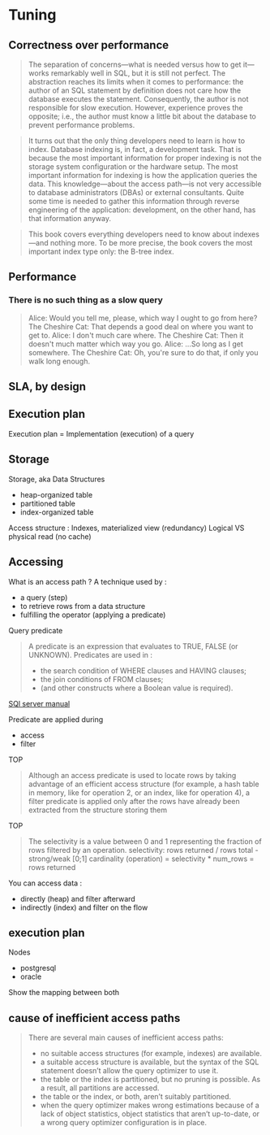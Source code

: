 # Tuning

## Correctness over performance

> The separation of concerns—what is needed versus how to get it—works remarkably well in SQL, but it is still not perfect. The abstraction reaches its limits when it comes to performance: the author of an SQL statement by definition does not care how the database executes the statement. Consequently, the author is not responsible for slow execution. However, experience proves the opposite; i.e., the author must know a little bit about the database to prevent performance problems.

> It turns out that the only thing developers need to learn is how to index. Database indexing is, in fact, a development task. That is because the most important information for proper indexing is not the storage system configuration or the hardware setup. The most important information for indexing is how the application queries the data. This knowledge—about the access path—is not very accessible to database administrators (DBAs) or external consultants. Quite some time is needed to gather this information through reverse engineering of the application: development, on the other hand, has that information anyway.

> This book covers everything developers need to know about indexes—and nothing more. To be more precise, the book covers the most important index type only: the B-tree index.

## Performance

### There is no such thing as a slow query

> Alice: Would you tell me, please, which way I ought to go from here?
> The Cheshire Cat: That depends a good deal on where you want to get to.
> Alice: I don't much care where.
> The Cheshire Cat: Then it doesn't much matter which way you go.
> Alice: ...So long as I get somewhere.
> The Cheshire Cat: Oh, you're sure to do that, if only you walk long enough.


## SLA, by design

## Execution plan 


Execution plan = Implementation (execution) of a query

## Storage

Storage, aka Data Structures
- heap-organized table
- partitioned table
- index-organized table

Access structure : Indexes, materialized view (redundancy)
Logical VS physical read (no cache)

## Accessing

What is an access path ?
A technique used by :
- a query (step)
- to retrieve rows from a data structure
- fulfilling the operator (applying a predicate)

Query predicate
> A predicate is an expression that evaluates to TRUE, FALSE (or UNKNOWN).
> Predicates are used in :
>  - the search condition of WHERE clauses and HAVING clauses;
>  - the join conditions of FROM clauses;
>  - (and other constructs where a Boolean value is required).

[SQl server manual](https://learn.microsoft.com/en-us/sql/t-sql/queries/search-condition-transact-sql?view=sql-server-ver17)

Predicate are applied during
- access
- filter

TOP
> Although an access predicate is used to locate rows by taking advantage of an efficient access structure (for example, a hash table in memory, like for operation 2, or an index, like for operation 4), a filter predicate is applied only after the rows have already been extracted from the structure storing them


TOP
>  The selectivity is a value between 0 and 1 representing the fraction of rows filtered by an operation.
> selectivity: rows returned / rows total - strong/weak [0;1]
> cardinality (operation) = selectivity * num_rows = rows returned

You can access data :
- directly (heap) and filter afterward
- indirectly (index) and filter on the flow

## execution plan

Nodes
- postgresql
- oracle

Show the mapping between both

## cause of inefficient access paths

> There are several main causes of inefficient access paths:
> - no suitable access structures (for example, indexes) are available.
> - a suitable access structure is available, but the syntax of the SQL statement doesn’t allow the query optimizer to use it.
> - the table or the index is partitioned, but no pruning is possible. As a result, all partitions are accessed.
> - the table or the index, or both, aren’t suitably partitioned.
> - when the query optimizer makes wrong estimations because of a lack of object statistics, object statistics that aren’t up-to-date, or a wrong query optimizer configuration is in place.
